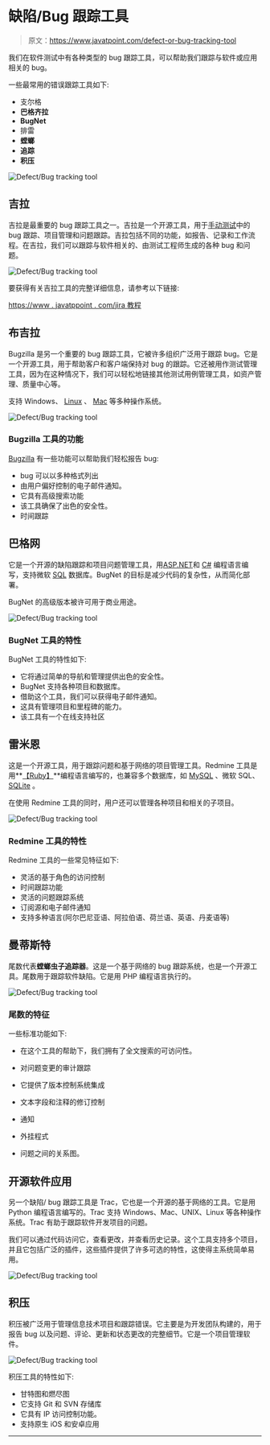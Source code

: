 # 缺陷/Bug 跟踪工具

> 原文：<https://www.javatpoint.com/defect-or-bug-tracking-tool>

我们在软件测试中有各种类型的 bug 跟踪工具，可以帮助我们跟踪与软件或应用相关的 bug。

一些最常用的错误跟踪工具如下:

*   支尔格
*   **巴格齐拉**
*   **BugNet**
*   排雷
*   **螳螂**
*   **追踪**
*   **积压**

![Defect/Bug tracking tool](img/b037724c632d0d8e8b2d5faceaf15b93.png)

## 吉拉

吉拉是最重要的 bug 跟踪工具之一。吉拉是一个开源工具，用于[手动测试](https://www.javatpoint.com/manual-testing)中的 bug 跟踪、项目管理和问题跟踪。吉拉包括不同的功能，如报告、记录和工作流程。在吉拉，我们可以跟踪与软件相关的、由测试工程师生成的各种 bug 和问题。

![Defect/Bug tracking tool](img/cdb91946730b9cc97724dde9f626ed29.png)

要获得有关吉拉工具的完整详细信息，请参考以下链接:

[https://www . javatppoint . com/jira 教程](https://www.javatpoint.com/jira-tutorial)

## 布吉拉

Bugzilla 是另一个重要的 bug 跟踪工具，它被许多组织广泛用于跟踪 bug。它是一个开源工具，用于帮助客户和客户端保持对 bug 的跟踪。它还被用作测试管理工具，因为在这种情况下，我们可以轻松地链接其他测试用例管理工具，如资产管理、质量中心等。

支持 Windows、 [Linux](https://www.javatpoint.com/what-is-linux) 、 [Mac](https://www.javatpoint.com/mac-full-form) 等多种操作系统。

![Defect/Bug tracking tool](img/6d3e7ec087477efc9b9bc54a7f9f2c51.png)

### Bugzilla 工具的功能

[Bugzilla](https://www.javatpoint.com/bugzilla) 有一些功能可以帮助我们轻松报告 bug:

*   bug 可以以多种格式列出
*   由用户偏好控制的电子邮件通知。
*   它具有高级搜索功能
*   该工具确保了出色的安全性。
*   时间跟踪

## 巴格网

它是一个开源的缺陷跟踪和项目问题管理工具，用[ASP.NET](https://www.javatpoint.com/asp-net-tutorial)和 [C#](https://www.javatpoint.com/c-sharp-tutorial) 编程语言编写，支持微软 [SQL](https://www.javatpoint.com/sql-tutorial) 数据库。BugNet 的目标是减少代码的复杂性，从而简化部署。

BugNet 的高级版本被许可用于商业用途。

![Defect/Bug tracking tool](img/2c1ba0d8ac797c0048e5ccc5e82115ff.png)

### BugNet 工具的特性

BugNet 工具的特性如下:

*   它将通过简单的导航和管理提供出色的安全性。
*   BugNet 支持各种项目和数据库。
*   借助这个工具，我们可以获得电子邮件通知。
*   这具有管理项目和里程碑的能力。
*   该工具有一个在线支持社区

## 雷米恩

这是一个开源工具，用于跟踪问题和基于网络的项目管理工具。Redmine 工具是用**[【Ruby】](https://www.javatpoint.com/ruby-tutorial)**编程语言编写的，也兼容多个数据库，如 [MySQL](https://www.javatpoint.com/mysql-tutorial) 、微软 SQL、 [SQLite](https://www.javatpoint.com/sqlite-tutorial) 。

在使用 Redmine 工具的同时，用户还可以管理各种项目和相关的子项目。

![Defect/Bug tracking tool](img/e8b69d97e2f906241992c6ba7a70989e.png)

### Redmine 工具的特性

Redmine 工具的一些常见特征如下:

*   灵活的基于角色的访问控制
*   时间跟踪功能
*   灵活的问题跟踪系统
*   订阅源和电子邮件通知
*   支持多种语言(阿尔巴尼亚语、阿拉伯语、荷兰语、英语、丹麦语等)

## 曼蒂斯特

尾数代表**螳螂虫子追踪器**。这是一个基于网络的 bug 跟踪系统，也是一个开源工具。尾数用于跟踪软件缺陷。它是用 PHP 编程语言执行的。

![Defect/Bug tracking tool](img/44e617508226c32f14f16f07b88723cd.png)

### 尾数的特征

一些标准功能如下:

*   在这个工具的帮助下，我们拥有了全文搜索的可访问性。
*   对问题变更的审计跟踪
*   它提供了版本控制系统集成

*   文本字段和注释的修订控制
*   通知
*   外挂程式
*   问题之间的关系图。

## 开源软件应用

另一个缺陷/ bug 跟踪工具是 Trac，它也是一个开源的基于网络的工具。它是用 Python 编程语言编写的。Trac 支持 Windows、Mac、UNIX、Linux 等各种操作系统。Trac 有助于跟踪软件开发项目的问题。

我们可以通过代码访问它，查看更改，并查看历史记录。这个工具支持多个项目，并且它包括广泛的插件，这些插件提供了许多可选的特性，这使得主系统简单易用。

![Defect/Bug tracking tool](img/7776520af817c10436a25b5b2867add6.png)

## 积压

积压被广泛用于管理信息技术项目和跟踪错误。它主要是为开发团队构建的，用于报告 bug 以及问题、评论、更新和状态更改的完整细节。它是一个项目管理软件。

![Defect/Bug tracking tool](img/af546859812239ad7ab7e5945494bfd1.png)

积压工具的特性如下:

*   甘特图和燃尽图
*   它支持 Git 和 SVN 存储库
*   它具有 IP 访问控制功能。
*   支持原生 iOS 和安卓应用

* * *